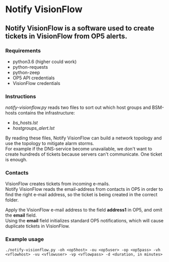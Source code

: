 # Notify VisionFlow

## Notify VisionFlow is a software used to create tickets in VisionFlow from OP5 alerts.

### Requirements
* python3.6 (higher could work)
* python-requests
* python-zeep
* OP5 API credentials
* VisionFlow credentials

### Instructions
_notify-visionflow.py_ reads two files to sort out which host groups and BSM-hosts contains the infrastructure:
* _bs_hosts.lst_
* _hostgroups_alert.lst_

By reading these files, Notify VisionFlow can build a network topology and use the topology to mitigate alarm storms. <br />
For example if the DNS-service become unavailable, we don't want to create hundreds of tickets because servers can't communicate. One ticket is enough.

### Contacts
VisionFlow creates tickets from incoming e-mails. <br />
Notify VisionFlow reads the email-address from contacts in OP5 in order to find the right e-mail address, so the ticket is being created in the correct folder. <br />

Apply the VisionFlow e-mail address to the field **address1** in OP5, and omit the **email** field. <br />
Using the **email** field initializes standard OP5 notifications, which will cause duplicate tickets in VisionFlow.

### Example usage
    ./notify-visionflow.py -oh <op5host> -ou <op5user> -op <op5pass> -vh <vflowhost> -vu <vflowuser> -vp <vflowpass> -d <duration, in minutes>
